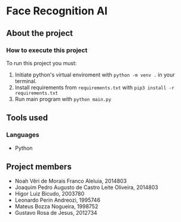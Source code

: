 # Face Recognition AI

## About the project

### How to execute this project

To run this project you must:

1. Initiate python's virtual enviroment with `python -m venv .` in your terminal.
2. Install requirements from `requirements.txt` with `pip3 install -r requirements.txt`
3. Run main program with `python main.py`

## Tools used

### Languages

- Python

## Project members

- Noah Vêri de Morais Franco Aleluia, 2014803
- Joaquim Pedro Augusto de Castro Leite Oliveira, 2014803
- Higor Luiz Bicudo, 2003780
- Leonardo Perin Andreozi, 1995746
- Mateus Bozza Nogueira, 1998752
- Gustavo Rosa de Jesus, 2012734
